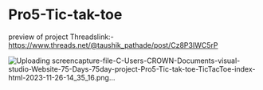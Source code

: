 # Pro5-Tic-tak-toe
preview of project
Threadslink:- https://www.threads.net/@taushik_pathade/post/Cz8P3IWC5rP
 
![Uploading screencapture-file-C-Users-CROWN-Documents-visual-studio-Website-75-Days-75day-project-Pro5-Tic-tak-toe-TicTacToe-index-html-2023-11-26-14_35_16.png…]()

